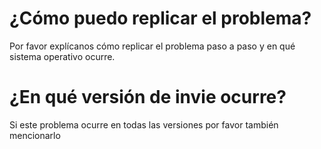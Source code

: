 # ¿Cómo puedo replicar el problema?
Por favor explícanos cómo replicar el problema paso a paso y en qué sistema operativo ocurre.
# ¿En qué versión de invie ocurre?
Si este problema ocurre en todas las versiones por favor también mencionarlo
